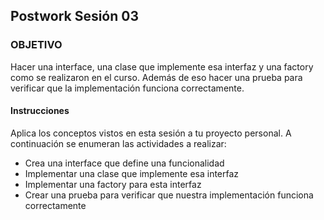 ## Postwork Sesión 03

### OBJETIVO

Hacer una interface, una clase que implemente esa interfaz y una factory como se realizaron en el curso. Además de eso hacer una prueba para verificar que la implementación funciona correctamente.

#### Instrucciones

Aplica los conceptos vistos en esta sesión a tu proyecto personal. 
A continuación se enumeran las actividades a realizar:

- Crea una interface que define una funcionalidad
- Implementar una clase que implemente esa interfaz
- Implementar una factory para esta interfaz
- Crear una prueba para verificar que nuestra implementación funciona correctamente
